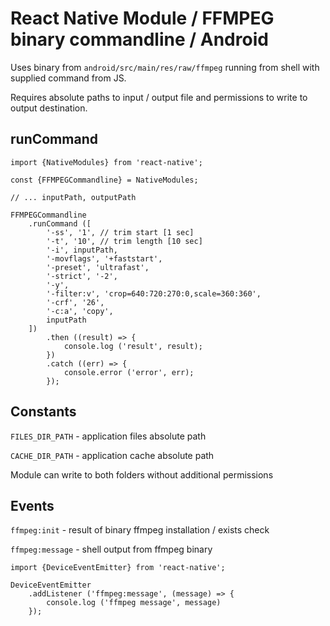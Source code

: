 # React Native Module / FFMPEG binary commandline / Android

Uses binary from `android/src/main/res/raw/ffmpeg` running from shell with supplied command from JS.

Requires absolute paths to input / output file and permissions to write to output destination.


## runCommand

```
import {NativeModules} from 'react-native';

const {FFMPEGCommandline} = NativeModules;

// ... inputPath, outputPath

FFMPEGCommandline
    .runCommand ([
        '-ss', '1', // trim start [1 sec]
        '-t', '10', // trim length [10 sec]
        '-i', inputPath,
        '-movflags', '+faststart',
        '-preset', 'ultrafast',
        '-strict', '-2',
        '-y',
        '-filter:v', 'crop=640:720:270:0,scale=360:360',
        '-crf', '26',
        '-c:a', 'copy',
        inputPath
    ])
        .then ((result) => {
            console.log ('result', result);
        })
        .catch ((err) => {
            console.error ('error', err);
        });
```


## Constants

`FILES_DIR_PATH` - application files absolute path

`CACHE_DIR_PATH` - application cache absolute path

Module can write to both folders without additional permissions


## Events

`ffmpeg:init` - result of binary ffmpeg installation / exists check

`ffmpeg:message` - shell output from ffmpeg binary

```
import {DeviceEventEmitter} from 'react-native';

DeviceEventEmitter
    .addListener ('ffmpeg:message', (message) => {
        console.log ('ffmpeg message', message)
    });
```

